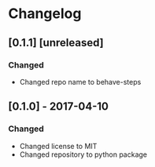 # Changelog

## [0.1.1] [unreleased]
### Changed
- Changed repo name to behave-steps

## [0.1.0] - 2017-04-10

### Changed
- Changed license to MIT
- Changed repository to python package
